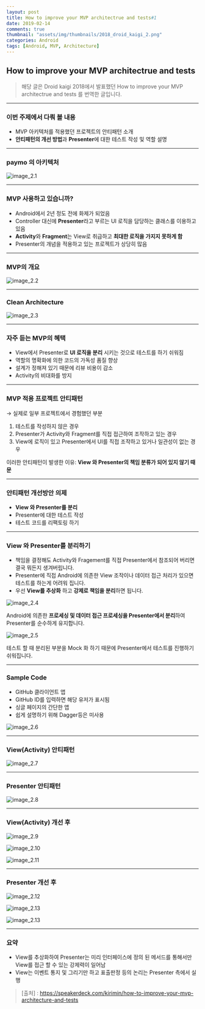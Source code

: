 ```yaml
---
layout: post
title: How to improve your MVP architectrue and tests#1
date: 2019-02-14
comments: true 
thumbnail: "assets/img/thumbnails/2018_droid_kaigi_2.png"
categories: Android
tags: [Android, MVP, Architecture]
---
```




## How to improve your MVP architectrue and tests

> 해당 글은 Droid kaigi 2018에서 발표했던 How to improve your MVP architectrue and tests 를 번역한 글입니다.

------

### 이번 주제에서 다뤄 볼 내용

- MVP 아키텍처를 적용했던 프로젝트의 안티패턴 소개
- **안티패턴의 개선 방법**과 **Presenter**에 대한 테스트 작성 및 역할 설명

------

### paymo 의 아키텍처

[^paymo]: 스마트 폰에서 더치페이 정산이 가능한 결제 앱

![image_2.1](/assets/img/2018_droid_kaigi/image_2.1.png)

------

### MVP 사용하고 있습니까?

- Android에서 2년 정도 전에 화제가 되었음
- Controller 대신에 **Presenter**라고 부르는 UI 로직을 담당하는 클래스를 이용하고 있음
- **Activity**와 **Fragment**는 View로 취급하고 **최대한 로직을 가지지 못하게 함**
- Presenter의 개념을 적용하고 있는 프로젝트가 상당히 많음

------

### MVP의 개요

![image_2.2](/assets/img/2018_droid_kaigi/image_2.2.png)

------

### Clean Architecture

![image_2.3](/assets/img/2018_droid_kaigi/image_2.3.png)

------

### 자주 듣는 MVP의 혜택

- View에서 Presenter로 **UI 로직을 분리** 시키는 것으로 테스트를 하기 쉬워짐
- 역할의 명확화에 의한 코드의 가독성 품질 향상
- 설계가 정해져 있기 때문에 리뷰 비용이 감소
- Activity의 비대화를 방지

---



### MVP 적용 프로젝트 안티패턴 

→ 실제로 일부 프로젝트에서 경험했던 부분

1. 테스트를 작성하지 않은 경우
2. Presenter가 Activity와 Fragment를 직접 접근하여 조작하고 있는 경우
3. View에 로직이 있고 Presenter에서 UI를 직접 조작하고 있거나 일관성이 없는 경우

이러한 안티패턴이 발생한 이유: **View 와 Presenter의 책임 분류가 되어 있지 않기 때문**

------

### 안티패턴 개선방안 의제

- **View 와 Presenter를 분리**
- Presenter에 대한 테스트 작성
- 테스트 코드를 리팩토링 하기

---

### View 와 Presenter를 분리하기

- 책임을 결정해도 Activity와 Fragement를 직접 Presenter에서 참조되어 버리면 결국 뭐든지 생겨버립니다.
- Presenter에 직접 Android에 의존한 View 조작이나 데이터 접근 처리가 있으면 테스트를 하는게 어려워 집니다.
- 우선 **View를 추상화** 하고 **강제로 책임을 분리**하면 됩니다.

![image_2.4](/assets/img/2018_droid_kaigi/image_2.4.png)



Android에 의존한 **프로세싱 및 데이터 접근 프로세싱을 Presenter에서 분리**하여 Presenter를 순수하게 유지합니다.



![image_2.5](/assets/img/2018_droid_kaigi/image_2.5.png)



테스트 할 때 분리된 부분을 Mock 화 하기 때문에 Presenter에서 테스트를 진행하기 쉬워집니다.

------

### Sample Code

- GitHub 클라이언트 앱
- GitHub ID를 입력하면 해당 유저가 표시됨
- 싱글 페이지의 간단한 앱
- 쉽게 설명하기 위해 Dagger등은 미사용

![image_2.6](/assets/img/2018_droid_kaigi/image_2.6.png)

---

### View(Activity) 안티패턴 

![image_2.7](/assets/img/2018_droid_kaigi/image_2.7.png)

---

### Presenter 안티패턴

![image_2.8](/assets/img/2018_droid_kaigi/image_2.8.png)



------

### View(Activity) 개선 후

![image_2.9](/assets/img/2018_droid_kaigi/image_2.9.png)



![image_2.10](/assets/img/2018_droid_kaigi/image_2.10.png)

![image_2.11](/assets/img/2018_droid_kaigi/image_2.11.png)

---

### Presenter 개선 후

![image_2.12](/assets/img/2018_droid_kaigi/image_2.12.png)



![image_2.13](/assets/img/2018_droid_kaigi/image_2.13.png)



![image_2.13](/assets/img/2018_droid_kaigi/image_2.13.png)

---

### 요약

- View를 추상화하여 Presenter는 미리 인터페이스에 정의 된 메서드를 통해서만 View를 접근 할 수 있는 강제력이 일어남
- View는 이벤트 통지 및 그리기만 하고 표출판정 등의 논리는 Presenter 측에서 실행



> [출처] : https://speakerdeck.com/kirimin/how-to-improve-your-mvp-architecture-and-tests

